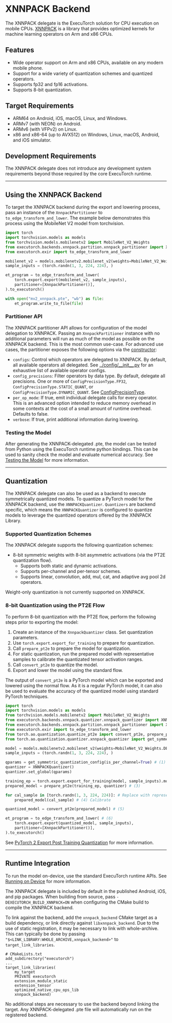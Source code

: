 # XNNPACK Backend

The XNNPACK delegate is the ExecuTorch solution for CPU execution on mobile CPUs. [XNNPACK](https://github.com/google/XNNPACK/tree/master) is a library that provides optimized kernels for machine learning operators on Arm and x86 CPUs. 

## Features

- Wide operator support on Arm and x86 CPUs, available on any modern mobile phone.
- Support for a wide variety of quantization schemes and quantized operators.
- Supports fp32 and fp16 activations.
- Supports 8-bit quantization.

## Target Requirements

- ARM64 on Android, iOS, macOS, Linux, and Windows.
- ARMv7 (with NEON) on Android.
- ARMv6 (with VFPv2) on Linux.
- x86 and x86-64 (up to AVX512) on Windows, Linux, macOS, Android, and iOS simulator.

## Development Requirements

The XNNPACK delegate does not introduce any development system requirements beyond those required by 
the core ExecuTorch runtime.

----

## Using the XNNPACK Backend

To target the XNNPACK backend during the export and lowering process, pass an instance of the `XnnpackPartitioner` to `to_edge_transform_and_lower`. The example below demonstrates this process using the MobileNet V2 model from torchvision.

```python
import torch
import torchvision.models as models
from torchvision.models.mobilenetv2 import MobileNet_V2_Weights
from executorch.backends.xnnpack.partition.xnnpack_partitioner import XnnpackPartitioner
from executorch.exir import to_edge_transform_and_lower

mobilenet_v2 = models.mobilenetv2.mobilenet_v2(weights=MobileNet_V2_Weights.DEFAULT).eval()
sample_inputs = (torch.randn(1, 3, 224, 224), )

et_program = to_edge_transform_and_lower(
    torch.export.export(mobilenet_v2, sample_inputs),
    partitioner=[XnnpackPartitioner()],
).to_executorch()

with open("mv2_xnnpack.pte", "wb") as file:
    et_program.write_to_file(file)
```

### Partitioner API

The XNNPACK partitioner API allows for configuration of the model delegation to XNNPACK. Passing an `XnnpackPartitioner` instance with no additional parameters will run as much of the model as possible on the XNNPACK backend. This is the most common use-case. For advanced use cases, the partitioner exposes the following options via the [constructor](https://github.com/pytorch/executorch/blob/release/0.6/backends/xnnpack/partition/xnnpack_partitioner.py#L31):

 - `configs`: Control which operators are delegated to XNNPACK. By default, all available operators all delegated. See [../config/\_\_init\_\_.py](https://github.com/pytorch/executorch/blob/release/0.6/backends/xnnpack/partition/config/__init__.py#L66) for an exhaustive list of available operator configs.
 - `config_precisions`: Filter operators by data type. By default, delegate all precisions. One or more of `ConfigPrecisionType.FP32`, `ConfigPrecisionType.STATIC_QUANT`, or `ConfigPrecisionType.DYNAMIC_QUANT`. See [ConfigPrecisionType](https://github.com/pytorch/executorch/blob/release/0.6/backends/xnnpack/partition/config/xnnpack_config.py#L24).
 - `per_op_mode`: If true, emit individual delegate calls for every operator. This is an advanced option intended to reduce memory overhead in some contexts at the cost of a small amount of runtime overhead. Defaults to false.
 - `verbose`: If true, print additional information during lowering.

### Testing the Model

After generating the XNNPACK-delegated .pte, the model can be tested from Python using the ExecuTorch runtime python bindings. This can be used to sanity check the model and evaluate numerical accuracy. See [Testing the Model](using-executorch-export.md#testing-the-model) for more information.

----

## Quantization

The XNNPACK delegate can also be used as a backend to execute symmetrically quantized models. To quantize a PyTorch model for the XNNPACK backend, use the `XNNPACKQuantizer`. `Quantizers` are backend specific, which means the `XNNPACKQuantizer` is configured to quantize models to leverage the quantized operators offered by the XNNPACK Library. 

### Supported Quantization Schemes
The XNNPACK delegate supports the following quantization schemes:
- 8-bit symmetric weights with 8-bit asymmetric activations (via the PT2E quantization flow).
    - Supports both static and dynamic activations.
    - Supports per-channel and per-tensor schemes.
    - Supports linear, convolution, add, mul, cat, and adaptive avg pool 2d operators.

Weight-only quantization is not currently supported on XNNPACK.

### 8-bit Quantization using the PT2E Flow

To perform 8-bit quantization with the PT2E flow, perform the following steps prior to exporting the model:

1) Create an instance of the `XnnpackQuantizer` class. Set quantization parameters.
2) Use `torch.export.export_for_training` to prepare for quantization.
3) Call `prepare_pt2e` to prepare the model for quantization.
4) For static quantization, run the prepared model with representative samples to calibrate the quantizated tensor activation ranges.
5) Call `convert_pt2e` to quantize the model.
6) Export and lower the model using the standard flow.

The output of `convert_pt2e` is a PyTorch model which can be exported and lowered using the normal flow. As it is a regular PyTorch model, it can also be used to evaluate the accuracy of the quantized model using standard PyTorch techniques.

```python
import torch
import torchvision.models as models
from torchvision.models.mobilenetv2 import MobileNet_V2_Weights
from executorch.backends.xnnpack.quantizer.xnnpack_quantizer import XNNPACKQuantizer
from executorch.backends.xnnpack.partition.xnnpack_partitioner import XnnpackPartitioner
from executorch.exir import to_edge_transform_and_lower
from torch.ao.quantization.quantize_pt2e import convert_pt2e, prepare_pt2e
from torch.ao.quantization.quantizer.xnnpack_quantizer import get_symmetric_quantization_config

model = models.mobilenetv2.mobilenet_v2(weights=MobileNet_V2_Weights.DEFAULT).eval()
sample_inputs = (torch.randn(1, 3, 224, 224), )

qparams = get_symmetric_quantization_config(is_per_channel=True) # (1)
quantizer = XNNPACKQuantizer()
quantizer.set_global(qparams)

training_ep = torch.export.export_for_training(model, sample_inputs).module() # (2)
prepared_model = prepare_pt2e(training_ep, quantizer) # (3)

for cal_sample in [torch.randn(1, 3, 224, 224)]: # Replace with representative model inputs
	prepared_model(cal_sample) # (4) Calibrate

quantized_model = convert_pt2e(prepared_model) # (5)

et_program = to_edge_transform_and_lower( # (6)
    torch.export.export(quantized_model, sample_inputs),
    partitioner=[XnnpackPartitioner()],
).to_executorch()
```

See [PyTorch 2 Export Post Training Quantization](https://pytorch.org/tutorials/prototype/pt2e_quant_ptq.html) for more information.

----

## Runtime Integration

To run the model on-device, use the standard ExecuTorch runtime APIs. See [Running on Device](getting-started.md#running-on-device) for more information.

The XNNPACK delegate is included by default in the published Android, iOS, and pip packages. When building from source, pass `-DEXECUTORCH_BUILD_XNNPACK=ON` when configuring the CMake build to compile the XNNPACK backend.

To link against the backend, add the `xnnpack_backend` CMake target as a build dependency, or link directly against `libxnnpack_backend`. Due to the use of static registration, it may be necessary to link with whole-archive. This can typically be done by passing `"$<LINK_LIBRARY:WHOLE_ARCHIVE,xnnpack_backend>"` to `target_link_libraries`.

```
# CMakeLists.txt
add_subdirectory("executorch")
...
target_link_libraries(
    my_target
    PRIVATE executorch
    extension_module_static
    extension_tensor
    optimized_native_cpu_ops_lib
    xnnpack_backend)
```

No additional steps are necessary to use the backend beyond linking the target. Any XNNPACK-delegated .pte file will automatically run on the registered backend.
